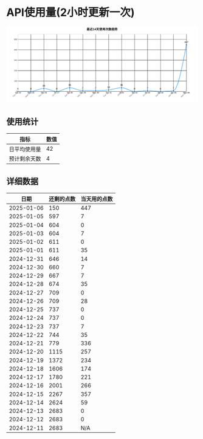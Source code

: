# API使用量(2小时更新一次)



 ![走势图](./chart.svg)

## 使用统计

| 指标 | 数值 |
|------|------|
| 日平均使用量 | 42 |
| 预计剩余天数 | 4 |

## 详细数据

| 日期 | 还剩的点数 | 当天用的点数 |
|------|------------|-------------|
| 2025-01-06 | 150 | 447 |
| 2025-01-05 | 597 | 7 |
| 2025-01-04 | 604 | 0 |
| 2025-01-03 | 604 | 7 |
| 2025-01-02 | 611 | 0 |
| 2025-01-01 | 611 | 35 |
| 2024-12-31 | 646 | 14 |
| 2024-12-30 | 660 | 7 |
| 2024-12-29 | 667 | 7 |
| 2024-12-28 | 674 | 35 |
| 2024-12-27 | 709 | 0 |
| 2024-12-26 | 709 | 28 |
| 2024-12-25 | 737 | 0 |
| 2024-12-24 | 737 | 0 |
| 2024-12-23 | 737 | 7 |
| 2024-12-22 | 744 | 35 |
| 2024-12-21 | 779 | 336 |
| 2024-12-20 | 1115 | 257 |
| 2024-12-19 | 1372 | 234 |
| 2024-12-18 | 1606 | 174 |
| 2024-12-17 | 1780 | 221 |
| 2024-12-16 | 2001 | 266 |
| 2024-12-15 | 2267 | 357 |
| 2024-12-14 | 2624 | 59 |
| 2024-12-13 | 2683 | 0 |
| 2024-12-12 | 2683 | 0 |
| 2024-12-11 | 2683 | N/A |
